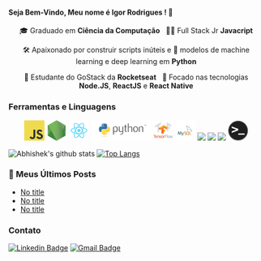 
<h4>
  Seja Bem-Vindo, Meu nome é Igor Rodrigues ! 🤳️
</h4>
<p align="center">
  🎓 Graduado em <b>Ciência da Computação</b> &nbsp; 👨‍💻️ Full Stack Jr <b>Javacript</b>
</p>
<p align="center">
  🛠️ Apaixonado por construir scripts inúteis e 🤖️ modelos de machine learning e deep learning em  <b>Python</b>
</p>
<p align="center">
  🚀 Estudante do GoStack da <b>Rocketseat</b> &nbsp; 🎯 Focado nas tecnologias <b>Node.JS</b>, <b>ReactJS</b> e <b>React Native</b>
</p>
   
<h3>Ferramentas e Linguagens</h3>


<p align="center">
<img height="40" src="https://raw.githubusercontent.com/github/explore/80688e429a7d4ef2fca1e82350fe8e3517d3494d/topics/javascript/javascript.png"/>
<img height="40" src="https://raw.githubusercontent.com/github/explore/80688e429a7d4ef2fca1e82350fe8e3517d3494d/topics/nodejs/nodejs.png"/>
<img height="40" src="https://raw.githubusercontent.com/github/explore/80688e429a7d4ef2fca1e82350fe8e3517d3494d/topics/react/react.png"/>
<img height="40" src="https://raw.githubusercontent.com/willtheorangeguy/Python-Logo-Widgets/master/pythonlogogif.gif"/>
<img height="40" src="https://raw.githubusercontent.com/github/explore/80688e429a7d4ef2fca1e82350fe8e3517d3494d/topics/tensorflow/tensorflow.png"/> 
<img height="40" src="https://raw.githubusercontent.com/github/explore/80688e429a7d4ef2fca1e82350fe8e3517d3494d/topics/mysql/mysql.png"/> 
<img height="40" src="https://user-images.githubusercontent.com/24623425/36042969-f87531d4-0d8a-11e8-9dee-e87ab8c6a9e3.png"/> 
<img height="40" src="https://camo.githubusercontent.com/9b74122cee0058e9bc59b360be70c216de35c16f/68747470733a2f2f7765626173736574732e6d6f6e676f64622e636f6d2f5f636f6d5f6173736574732f636d732f6d6f6e676f64622d6c6f676f2d7267622d6a36773237316731786e2e6a7067"/> 
<img height="40" src="https://git-scm.com/images/logos/1color-lightbg@2x.png"/> 
<img height="40" src="https://raw.githubusercontent.com/github/explore/80688e429a7d4ef2fca1e82350fe8e3517d3494d/topics/terminal/terminal.png">

</p>

![Abhishek's github stats](https://github-readme-stats.vercel.app/api?username=igorsteixeira94&show_icons=true&hide_border=true)
[![Top Langs](https://github-readme-stats.vercel.app/api/top-langs/?username=igorsteixeira94&layout=compact)](https://github.com/anuraghazra/github-readme-stats)

### 📕 Meus Últimos Posts

<!-- BLOG:START -->
- [No title](https://www.igorteixeira.com.br/cliente-soap-com-nodejs/)
- [No title](https://www.igorteixeira.com.br/usando-createPortal-do-react/)
- [No title](https://www.igorteixeira.com.br/5-features-do-javascript/)
<!-- BLOG:END -->

<!-- <!-- BLOG::START -->
<!-- <!-- BLOG::END -->

### Contato
[![Linkedin Badge](https://img.shields.io/badge/-Igor%20Rodrigues-6633cc?style=flat-square&logo=Linkedin&logoColor=white&link=https://www.linkedin.com/in/igorsteixeira94/)](https://www.linkedin.com/in/igorsteixeira94/) 
[![Gmail Badge](https://img.shields.io/badge/igorsteixeira94@gmail.com-6633cc?style=flat-square&logo=Gmail&logoColor=white&link=mailto:igorsteixeira94@gmail.com)](mailto:igorsteixeira94@gmail.com) 


